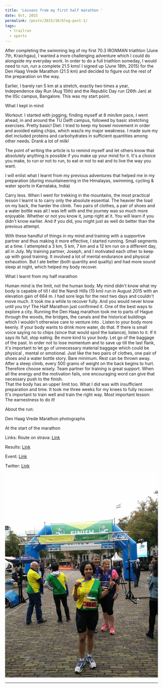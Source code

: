 ```yaml
---
title: 'Lessons from my first half marathon '
date: Oct, 2015
permalink: /posts/2015/10/blog-post-1/
tags:
  - trailrun
  - sports
---
```


After completing the swimming leg of my first 70.3 IRONMAN triathlon (June 7th, Kraichgau), I wanted a more challenging adventure which I could do alongside my everyday work. In order to do a full triathlon someday, I would need to run, run a complete 21.5 kms! I signed up (June 18th, 2015) for the Den Haag Vrede Marathon (21.5 km) and decided to figure out the rest of the preparation on the way. 

Earlier, I barely ran 5 km at a stretch, exactly two times a year, Independence day Run (Aug 15th) and the Republic Day run (26th Jan) at the IISc campus, Bangalore. This was my start point.


What I kept in mind

Workout: I started with jogging, finding myself at 8 min/km pace, I went ahead,  in and around the TU Delft campus, followed by basic stretching exercises. Pretty basic!
Diet: I tried to keep my bowel movement in order and avoided eating chips, which was/is my major weakness. I made sure my diet included proteins and carbohydrates in sufficient quantities among other needs. Drank a lot of milk!

The point of writing the article is to remind myself and let others know that absolutely anything is possible if you make up your mind for it. It's a choice you make, to run or not to run, to eat or not to eat and to live the way you want. 

I will enlist what I learnt from my previous adventures that helped me in my preparation (during mountaineering in the Himalayas, swimming, cycling & water sports in Karnataka, India)

Carry less. When I went for trekking in the mountains, the most practical lesson I learnt is to carry only the absolute essential. The heavier the load on my back, the harder the climb. Two pairs of clothes, a pair of shoes and a water bottle was all I was left with and the journey was so much more enjoyable. 
Whether or not you know it, jump right at it. You will learn if you didn't know earlier. And if you did, you might just as well do better than the previous attempt. 

With these handful of things in my mind and training with a supportive partner and thus making it more effective,  I started running. Small segments at a time. I attempted a 3 km, 5 km, 7 km and a 12 km run on a different day, all  in July.  My training partner, Joseph, and I  motivated each other to keep up with good training. It involved a lot of mental endurance and physical exhaustion. But I ate better (both quantity and quality) and had more sound sleep at night, which helped my body recover. 

What I learnt from my half marathon

Human mind is the limit, not the human body. My mind didn't know what my body is capable of till I did the Nandi Hills  (15 km) run in August 2015 with an elevation gain of 664 m. I had sore legs for the next two days and couldn't move much. It took me a while to recover fully. And you would never know until you try! The Half Marathon just confirmed it.
One of the best ways to explore a city. Running the Den Haag marathon took me to parts of  Hague through the woods, the bridges, the canals and the historical buildings which  I wouldn't otherwise care to venture into . 
Listen to your body more keenly. If your body wants to drink more water, do that. If there is small voice saying no to chips (since that would spoil the balance), listen to it. If it says its full, stop eating. Be more kind to your body. 
Let go of the baggage of the past. In order not to lose momentum and to save up till the last flank, it's important to let go of unnecessary material baggage which could be physical , mental or emotional. Just like the two pairs of clothes, one pair of shoes and a water bottle story.  Bare minimum. Rest can be thrown away. After a steep climb, every 500 grams of weight on the back begins to hurt. Therefore choose wisely. 
Team partner for training is great support. When all the energy and the motivation fails, one encouraging word can give that necessary push to the finish.  
That the body has an upper limit too. What I did was with insufficient preparation and time.  It took me three weeks for my knees to fully recover.  It's important to train well and train the right way. 
Most important lesson: The earnestness to do it! 

About the run:


Den Haag Vrede Marathon photographs

At the start of the marathon


Links:
Route on strava: [Link](https://www.strava.com/activities/396515002)

Results: [Link](http://uitslagen.nl/uitslag?id=2015092008911)

Event:  [Link](http://www.denhaagmarathon.nl/)

Twitter: [Link](https://twitter.com/samprajani/status/647773884155084800)





![editing an image](/images/blog_images/first_half_marathon/run1.jpg)

------

